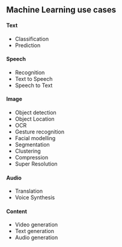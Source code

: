 ## Machine Learning use cases

#### Text
* Classification
* Prediction

#### Speech
* Recognition
* Text to Speech
* Speech to Text

#### Image
* Object detection
* Object Location
* OCR
* Gesture recognition
* Facial modelling
* Segmentation
* Clustering
* Compression
* Super Resolution

#### Audio
* Translation
* Voice Synthesis

#### Content
* Video generation
* Text generation
* Audio generation

